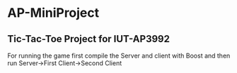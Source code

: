 # AP-MiniProject

## Tic-Tac-Toe Project for IUT-AP3992

For running the game first compile the Server and client with Boost and then run
Server->First Client->Second Client
